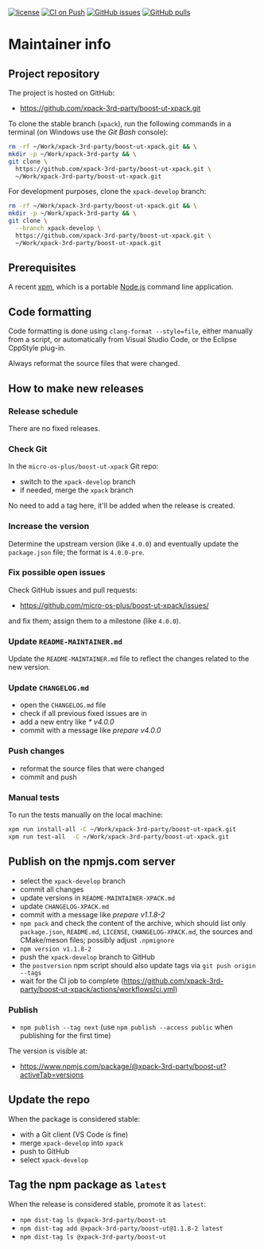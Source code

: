 [![license](https://img.shields.io/github/license/xpack-3rd-party/boost-ut-xpack)](https://github.com/xpack-3rd-party/boost-ut-xpack/blob/xpack/LICENSE)
[![CI on Push](https://github.com/xpack-3rd-party/boost-ut-xpack/actions/workflows/ci.yml/badge.svg)](https://github.com/xpack-3rd-party/boost-ut-xpack/actions/workflows/ci.yml)
[![GitHub issues](https://img.shields.io/github/issues/xpack-3rd-party/boost-ut-xpack.svg)](https://github.com/xpack-3rd-party/boost-ut-xpack/issues/)
[![GitHub pulls](https://img.shields.io/github/issues-pr/xpack-3rd-party/boost-ut-xpack.svg)](https://github.com/xpack-3rd-party/boost-ut-xpack/pulls)

# Maintainer info

## Project repository

The project is hosted on GitHub:

- <https://github.com/xpack-3rd-party/boost-ut-xpack.git>

To clone the stable branch (`xpack`), run the following commands in a
terminal (on Windows use the _Git Bash_ console):

```sh
rm -rf ~/Work/xpack-3rd-party/boost-ut-xpack.git && \
mkdir -p ~/Work/xpack-3rd-party && \
git clone \
  https://github.com/xpack-3rd-party/boost-ut-xpack.git \
  ~/Work/xpack-3rd-party/boost-ut-xpack.git
```

For development purposes, clone the `xpack-develop` branch:

```sh
rm -rf ~/Work/xpack-3rd-party/boost-ut-xpack.git && \
mkdir -p ~/Work/xpack-3rd-party && \
git clone \
  --branch xpack-develop \
  https://github.com/xpack-3rd-party/boost-ut-xpack.git \
  ~/Work/xpack-3rd-party/boost-ut-xpack.git
```

## Prerequisites

A recent [xpm](https://xpack.github.io/xpm/), which is a portable
[Node.js](https://nodejs.org/) command line application.

## Code formatting

Code formatting is done using `clang-format --style=file`, either manually
from a script, or automatically from Visual Studio Code, or the Eclipse
CppStyle plug-in.

Always reformat the source files that were changed.

## How to make new releases

### Release schedule

There are no fixed releases.

### Check Git

In the `micro-os-plus/boost-ut-xpack` Git repo:

- switch to the `xpack-develop` branch
- if needed, merge the `xpack` branch

No need to add a tag here, it'll be added when the release is created.

### Increase the version

Determine the upstream version (like `4.0.0`) and eventually update the
`package.json` file; the format is `4.0.0-pre`.

### Fix possible open issues

Check GitHub issues and pull requests:

- <https://github.com/micro-os-plus/boost-ut-xpack/issues/>

and fix them; assign them to a milestone (like `4.0.0`).

### Update `README-MAINTAINER.md`

Update the `README-MAINTAINER.md` file to reflect the changes
related to the new version.

### Update `CHANGELOG.md`

- open the `CHANGELOG.md` file
- check if all previous fixed issues are in
- add a new entry like _* v4.0.0_
- commit with a message like _prepare v4.0.0_

### Push changes

- reformat the source files that were changed
- commit and push

### Manual tests

To run the tests manually on the local machine:

```sh
xpm run install-all -C ~/Work/xpack-3rd-party/boost-ut-xpack.git
xpm run test-all  -C ~/Work/xpack-3rd-party/boost-ut-xpack.git
```

## Publish on the npmjs.com server

- select the `xpack-develop` branch
- commit all changes
- update versions in `README-MAINTAINER-XPACK.md`
- update `CHANGELOG-XPACK.md`
- commit with a message like _prepare v1.1.8-2_
- `npm pack` and check the content of the archive, which should list
  only `package.json`, `README.md`, `LICENSE`, `CHANGELOG-XPACK.md`,
  the sources and CMake/meson files;
  possibly adjust `.npmignore`
- `npm version v1.1.8-2`
- push the `xpack-develop` branch to GitHub
- the `postversion` npm script should also update tags via `git push origin --tags`
- wait for the CI job to complete
  (<https://github.com/xpack-3rd-party/boost-ut-xpack/actions/workflows/ci.yml>)

### Publish

- `npm publish --tag next` (use `npm publish --access public` when
  publishing for the first time)

The version is visible at:

- <https://www.npmjs.com/package/@xpack-3rd-party/boost-ut?activeTab=versions>

## Update the repo

When the package is considered stable:

- with a Git client (VS Code is fine)
- merge `xpack-develop` into `xpack`
- push to GitHub
- select `xpack-develop`

## Tag the npm package as `latest`

When the release is considered stable, promote it as `latest`:

- `npm dist-tag ls @xpack-3rd-party/boost-ut`
- `npm dist-tag add @xpack-3rd-party/boost-ut@1.1.8-2 latest`
- `npm dist-tag ls @xpack-3rd-party/boost-ut`
